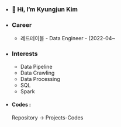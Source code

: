 - ### 👋 Hi, I’m Kyungjun Kim
- ### Career
  - 레드테이블 - Data Engineer - (2022-04~ 

- ### Interests
  - Data Pipeline
  - Data Crawling
  - Data Processing
  - SQL
  - Spark

- #### Codes :
  Repository -> Projects-Codes
<!---
kyungjun-kim/kyungjun-kim is a ✨ special ✨ repository because its `README.md` (this file) appears on your GitHub profile.
You can click the Preview link to take a look at your changes.
--->
